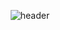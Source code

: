 
<div align="center">

  ![header](https://capsule-render.vercel.app/api?type=waving&height=250&color=auto&text=SONGHEE'S%20GITHUB!🌊&fontSize=56&fontAlign=50&desc=BACKEND%20DEVELOPER&descAlign=25&descAlignY=33&descSize=19&fontAlignY=51)

</div>

<!--
**KIMBBOI/kimbboi** is a ✨ _special_ ✨ repository because its `README.md` (this file) appears on your GitHub profile.

Here are some ideas to get you started:

- 🔭 I’m currently working on ...
- 🌱 I’m currently learning ...
- 👯 I’m looking to collaborate on ...
- 🤔 I’m looking for help with ...
- 💬 Ask me about ...
- 📫 How to reach me: ...
- 😄 Pronouns: ...
- ⚡ Fun fact: ...
-->

